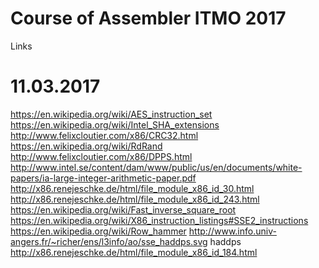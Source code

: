 # Course of Assembler ITMO 2017



Links 
# 11.03.2017

https://en.wikipedia.org/wiki/AES_instruction_set
https://en.wikipedia.org/wiki/Intel_SHA_extensions
http://www.felixcloutier.com/x86/CRC32.html
https://en.wikipedia.org/wiki/RdRand
http://www.felixcloutier.com/x86/DPPS.html
http://www.intel.se/content/dam/www/public/us/en/documents/white-papers/ia-large-integer-arithmetic-paper.pdf
http://x86.renejeschke.de/html/file_module_x86_id_30.html
http://x86.renejeschke.de/html/file_module_x86_id_243.html
https://en.wikipedia.org/wiki/Fast_inverse_square_root
https://en.wikipedia.org/wiki/X86_instruction_listings#SSE2_instructions
https://en.wikipedia.org/wiki/Row_hammer
http://www.info.univ-angers.fr/~richer/ens/l3info/ao/sse_haddps.svg haddps
http://x86.renejeschke.de/html/file_module_x86_id_184.html

